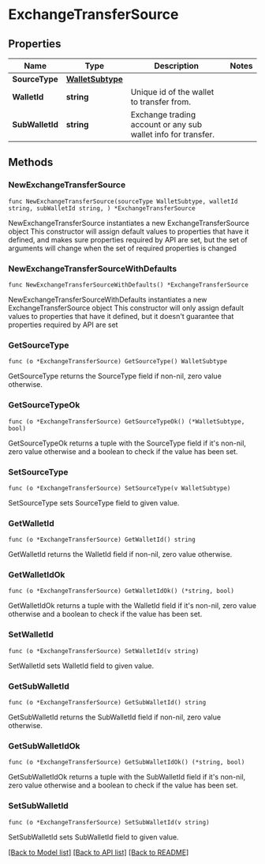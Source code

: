 # ExchangeTransferSource

## Properties

Name | Type | Description | Notes
------------ | ------------- | ------------- | -------------
**SourceType** | [**WalletSubtype**](WalletSubtype.md) |  | 
**WalletId** | **string** | Unique id of the wallet to transfer from. | 
**SubWalletId** | **string** | Exchange trading account or any sub wallet info for transfer. | 

## Methods

### NewExchangeTransferSource

`func NewExchangeTransferSource(sourceType WalletSubtype, walletId string, subWalletId string, ) *ExchangeTransferSource`

NewExchangeTransferSource instantiates a new ExchangeTransferSource object
This constructor will assign default values to properties that have it defined,
and makes sure properties required by API are set, but the set of arguments
will change when the set of required properties is changed

### NewExchangeTransferSourceWithDefaults

`func NewExchangeTransferSourceWithDefaults() *ExchangeTransferSource`

NewExchangeTransferSourceWithDefaults instantiates a new ExchangeTransferSource object
This constructor will only assign default values to properties that have it defined,
but it doesn't guarantee that properties required by API are set

### GetSourceType

`func (o *ExchangeTransferSource) GetSourceType() WalletSubtype`

GetSourceType returns the SourceType field if non-nil, zero value otherwise.

### GetSourceTypeOk

`func (o *ExchangeTransferSource) GetSourceTypeOk() (*WalletSubtype, bool)`

GetSourceTypeOk returns a tuple with the SourceType field if it's non-nil, zero value otherwise
and a boolean to check if the value has been set.

### SetSourceType

`func (o *ExchangeTransferSource) SetSourceType(v WalletSubtype)`

SetSourceType sets SourceType field to given value.


### GetWalletId

`func (o *ExchangeTransferSource) GetWalletId() string`

GetWalletId returns the WalletId field if non-nil, zero value otherwise.

### GetWalletIdOk

`func (o *ExchangeTransferSource) GetWalletIdOk() (*string, bool)`

GetWalletIdOk returns a tuple with the WalletId field if it's non-nil, zero value otherwise
and a boolean to check if the value has been set.

### SetWalletId

`func (o *ExchangeTransferSource) SetWalletId(v string)`

SetWalletId sets WalletId field to given value.


### GetSubWalletId

`func (o *ExchangeTransferSource) GetSubWalletId() string`

GetSubWalletId returns the SubWalletId field if non-nil, zero value otherwise.

### GetSubWalletIdOk

`func (o *ExchangeTransferSource) GetSubWalletIdOk() (*string, bool)`

GetSubWalletIdOk returns a tuple with the SubWalletId field if it's non-nil, zero value otherwise
and a boolean to check if the value has been set.

### SetSubWalletId

`func (o *ExchangeTransferSource) SetSubWalletId(v string)`

SetSubWalletId sets SubWalletId field to given value.



[[Back to Model list]](../README.md#documentation-for-models) [[Back to API list]](../README.md#documentation-for-api-endpoints) [[Back to README]](../README.md)


